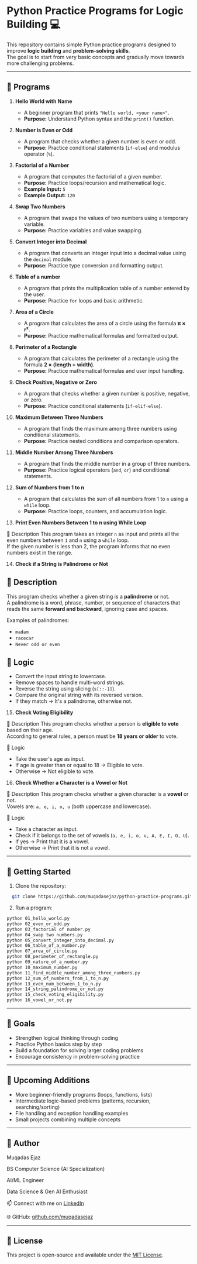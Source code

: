 # Python Practice Programs for Logic Building 💻

This repository contains simple Python practice programs designed to improve **logic building** and **problem-solving skills**.  
The goal is to start from very basic concepts and gradually move towards more challenging problems.  

----------------------------------------------------------------------------------------------------------------------------------------------------------------------------------------

## 📂 Programs

1. **Hello World with Name**  
   - A beginner program that prints `"Hello world, <your name>"`.  
   - **Purpose:** Understand Python syntax and the `print()` function.  

2. **Number is Even or Odd**  
   - A program that checks whether a given number is even or odd.  
   - **Purpose:** Practice conditional statements (`if-else`) and modulus operator (`%`).

3. **Factorial of a Number**  
   - A program that computes the factorial of a given number.    
   - **Purpose:** Practice loops/recursion and mathematical logic.  
   - **Example Input:** `5`  
   - **Example Output:** `120`

4. **Swap Two Numbers**  
   - A program that swaps the values of two numbers using a temporary variable.  
   - **Purpose:** Practice variables and value swapping.

5. **Convert Integer into Decimal**  
   - A program that converts an integer input into a decimal value using the `decimal` module.  
   - **Purpose:** Practice type conversion and formatting output.
  
6. **Table of a number**  
   - A program that prints the multiplication table of a number entered by the user.  
   - **Purpose:** Practice `for` loops and basic arithmetic.

7. **Area of a Circle**  
   - A program that calculates the area of a circle using the formula **π × r²**.  
   - **Purpose:** Practice mathematical formulas and formatted output.

8. **Perimeter of a Rectangle**  
   - A program that calculates the perimeter of a rectangle using the formula **2 × (length + width)**.  
   - **Purpose:** Practice mathematical formulas and user input handling.

9. **Check Positive, Negative or Zero**  
   - A program that checks whether a given number is positive, negative, or zero.  
   - **Purpose:** Practice conditional statements (`if-elif-else`).

10. **Maximum Between Three Numbers**  
    - A program that finds the maximum among three numbers using conditional statements.  
    - **Purpose:** Practice nested conditions and comparison operators.
   
11. **Middle Number Among Three Numbers**  
    - A program that finds the middle number in a group of three numbers.  
    - **Purpose:** Practice logical operators (`and`, `or`) and conditional statements.
   
12. **Sum of Numbers from 1 to n**  
    - A program that calculates the sum of all numbers from 1 to `n` using a `while` loop.  
    - **Purpose:** Practice loops, counters, and accumulation logic.
   
13. **Print Even Numbers Between 1 to n using While Loop**

  📖 Description
  This program takes an integer `n` as input and prints all the even numbers between `1` and `n` using a `while` loop.  
  If the given number is less than 2, the program informs that no even numbers exist in the range.

14. **Check if a String is Palindrome or Not**

## 📖 Description
This program checks whether a given string is a **palindrome** or not.  
A palindrome is a word, phrase, number, or sequence of characters that reads the same **forward and backward**, ignoring case and spaces.  

Examples of palindromes:  
- `madam`  
- `racecar`  
- `Never odd or even`  

## 📝 Logic
-  Convert the input string to lowercase.  
-  Remove spaces to handle multi-word strings.  
-  Reverse the string using slicing (`s[::-1]`).  
-  Compare the original string with its reversed version.  
-  If they match → It's a palindrome, otherwise not.  


15. **Check Voting Eligibility**

 📖 Description
This program checks whether a person is **eligible to vote** based on their age.  
According to general rules, a person must be **18 years or older** to vote.

 📝 Logic
- Take the user's age as input.  
- If age is greater than or equal to 18 → Eligible to vote.  
- Otherwise → Not eligible to vote.  


16. **Check Whether a Character is a Vowel or Not**

 📖 Description
This program checks whether a given character is a **vowel** or not.  
Vowels are: `a, e, i, o, u` (both uppercase and lowercase).

📝 Logic
- Take a character as input.  
- Check if it belongs to the set of vowels (`a, e, i, o, u, A, E, I, O, U`).  
- If yes → Print that it is a vowel.  
- Otherwise → Print that it is not a vowel.  

-----------------------------------------------------------------------------------------------------------------------------------------------------------------------------------------

## 🚀 Getting Started

1. Clone the repository:  
 ```bash
   git clone https://github.com/muqadasejaz/python-practice-programs.git
 ```

2. Run a program:
```bash
python 01_hello_world.py
python 02_even_or_odd.py
python 03_factorial of number.py
python 04_swap two numbers.py
python 05_convert_integer_into_decimal.py
python 06_table_of_a_number.py
python 07_area_of_circle.py
python 08_perimeter_of_rectangle.py
python 09_nature_of_a_number.py
python 10_maximum_number.py
python 11_find_middle_number_among_three_numbers.py
python 12_sum_of_numbers_from_1_to_n.py
python 13_even_num_between_1_to_n.py
python 14_string_palindrome_or_not.py
python 15_check_voting_eligibility.py
python 16_vowel_or_not.py
```

------------------------------------------------------------------------------------------------------------------------------------------------------------------------------------------

## 🎯 Goals

- Strengthen logical thinking through coding  
- Practice Python basics step by step  
- Build a foundation for solving larger coding problems  
- Encourage consistency in problem-solving practice  

------------------------------------------------------------------------------------------------------------------------------------------------------------------------------------------

## 📌 Upcoming Additions

- More beginner-friendly programs (loops, functions, lists)  
- Intermediate logic-based problems (patterns, recursion, searching/sorting)  
- File handling and exception handling examples  
- Small projects combining multiple concepts

------------------------------------------------------------------------------------------------------------------------------------------------------------------------------------------

## 👤 Author

Muqadas Ejaz

BS Computer Science (AI Specialization)

AI/ML Engineer

Data Science & Gen AI Enthusiast

📫 Connect with me on [LinkedIn](https://www.linkedin.com/in/muqadasejaz/)  

🌐 GitHub: [github.com/muqadasejaz](https://github.com/muqadasejaz)

------------------------------------------------------------------------------------------------------------------------------------------------------------------------------------------

## 📎 License

This project is open-source and available under the [MIT License](LICENSE).
